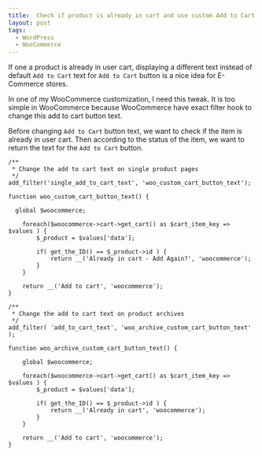 ```yaml
---
title:  Check if product is already in cart and use custom Add to Cart button text - WooCommerce
layout: post
tags:
  - WordPress
  - WooCommerce
---
```


If one a product is already in user cart, displaying a different text instead of default `Add to Cart` text for `Add to Cart` button is a nice idea for E-Commerce  stores.

In one of my WooCommerce customization, I need this tweak. It is too simple in WooCommerce because WooCommerce have exact filter hook to change this add to cart button text.

Before changing `Add to Cart` button text, we want to check if the item is already in user cart. Then according to the status of the item, we want to return the text for the `Add to Cart` button.

	/**
	 * Change the add to cart text on single product pages
	 */
	add_filter('single_add_to_cart_text', 'woo_custom_cart_button_text');

	function woo_custom_cart_button_text() {

	  global $woocommerce;
		
		foreach($woocommerce->cart->get_cart() as $cart_item_key => $values ) {
			$_product = $values['data'];
		
			if( get_the_ID() == $_product->id ) {
				return __('Already in cart - Add Again?', 'woocommerce');
			}
		}
		
		return __('Add to cart', 'woocommerce');
	}

	/**
	 * Change the add to cart text on product archives
	 */
	add_filter( 'add_to_cart_text', 'woo_archive_custom_cart_button_text' );

	function woo_archive_custom_cart_button_text() {

		global $woocommerce;
		
		foreach($woocommerce->cart->get_cart() as $cart_item_key => $values ) {
			$_product = $values['data'];
		
			if( get_the_ID() == $_product->id ) {
				return __('Already in cart', 'woocommerce');
			}
		}
		
		return __('Add to cart', 'woocommerce');
	}
